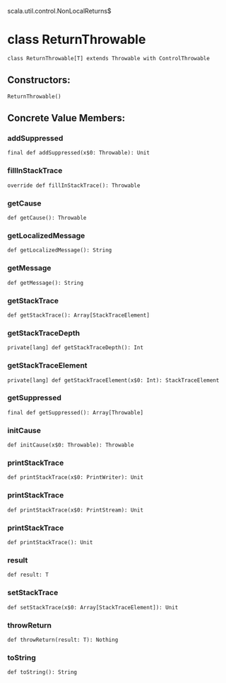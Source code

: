 scala.util.control.NonLocalReturns$
# class ReturnThrowable

<pre><code class="language-scala" >class ReturnThrowable[T] extends Throwable with ControlThrowable</pre></code>
## Constructors:
<pre><code class="language-scala" >ReturnThrowable()</pre></code>

## Concrete Value Members:
### addSuppressed
<pre><code class="language-scala" >final def addSuppressed(x$0: Throwable): Unit</pre></code>

### fillInStackTrace
<pre><code class="language-scala" >override def fillInStackTrace(): Throwable</pre></code>

### getCause
<pre><code class="language-scala" >def getCause(): Throwable</pre></code>

### getLocalizedMessage
<pre><code class="language-scala" >def getLocalizedMessage(): String</pre></code>

### getMessage
<pre><code class="language-scala" >def getMessage(): String</pre></code>

### getStackTrace
<pre><code class="language-scala" >def getStackTrace(): Array[StackTraceElement]</pre></code>

### getStackTraceDepth
<pre><code class="language-scala" >private[lang] def getStackTraceDepth(): Int</pre></code>

### getStackTraceElement
<pre><code class="language-scala" >private[lang] def getStackTraceElement(x$0: Int): StackTraceElement</pre></code>

### getSuppressed
<pre><code class="language-scala" >final def getSuppressed(): Array[Throwable]</pre></code>

### initCause
<pre><code class="language-scala" >def initCause(x$0: Throwable): Throwable</pre></code>

### printStackTrace
<pre><code class="language-scala" >def printStackTrace(x$0: PrintWriter): Unit</pre></code>

### printStackTrace
<pre><code class="language-scala" >def printStackTrace(x$0: PrintStream): Unit</pre></code>

### printStackTrace
<pre><code class="language-scala" >def printStackTrace(): Unit</pre></code>

### result
<pre><code class="language-scala" >def result: T</pre></code>

### setStackTrace
<pre><code class="language-scala" >def setStackTrace(x$0: Array[StackTraceElement]): Unit</pre></code>

### throwReturn
<pre><code class="language-scala" >def throwReturn(result: T): Nothing</pre></code>

### toString
<pre><code class="language-scala" >def toString(): String</pre></code>

